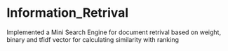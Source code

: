 # Information_Retrival
Implemented a Mini Search Engine for document retrival based on weight, binary and tfidf vector for calculating similarity with ranking
